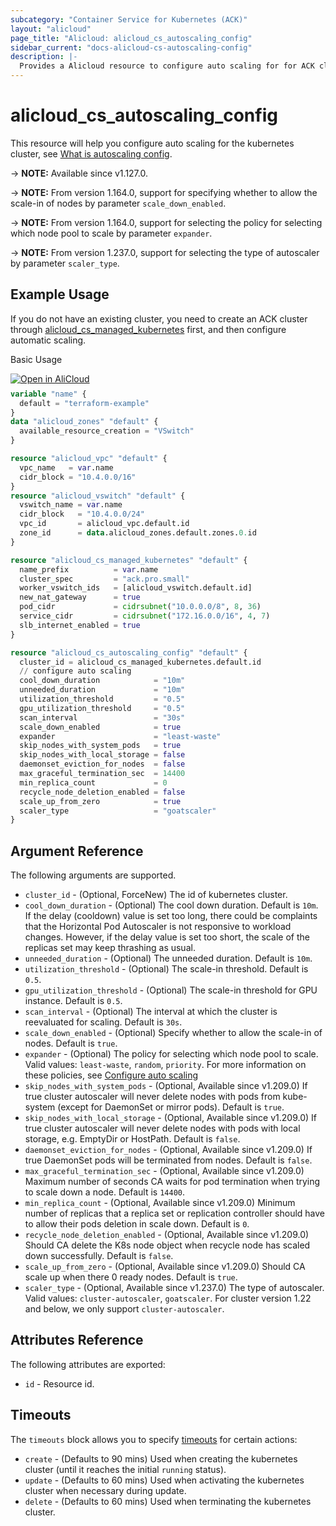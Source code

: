 ```yaml
---
subcategory: "Container Service for Kubernetes (ACK)"
layout: "alicloud"
page_title: "Alicloud: alicloud_cs_autoscaling_config"
sidebar_current: "docs-alicloud-cs-autoscaling-config"
description: |-
  Provides a Alicloud resource to configure auto scaling for for ACK cluster.
---
```


# alicloud_cs_autoscaling_config

This resource will help you configure auto scaling for the kubernetes cluster, see [What is autoscaling config](https://www.alibabacloud.com/help/en/ack/ack-managed-and-ack-dedicated/developer-reference/api-configure-auto-scaling).

-> **NOTE:** Available since v1.127.0.

-> **NOTE:** From version 1.164.0, support for specifying whether to allow the scale-in of nodes by parameter `scale_down_enabled`.

-> **NOTE:** From version 1.164.0, support for selecting the policy for selecting which node pool to scale by parameter `expander`.

-> **NOTE:** From version 1.237.0, support for selecting the type of autoscaler by parameter `scaler_type`.

## Example Usage
If you do not have an existing cluster, you need to create an ACK cluster through [alicloud_cs_managed_kubernetes](https://registry.terraform.io/providers/aliyun/alicloud/latest/docs/resources/cs_managed_kubernetes) first, and then configure automatic scaling.

Basic Usage

<div style="display: block;margin-bottom: 40px;"><div class="oics-button" style="float: right;position: absolute;margin-bottom: 10px;">
  <a href="https://api.aliyun.com/terraform?resource=alicloud_cs_autoscaling_config&exampleId=324c4167-c632-29d2-8457-b30dd2db65f43501816b&activeTab=example&spm=docs.r.cs_autoscaling_config.0.324c4167c6&intl_lang=EN_US" target="_blank">
    <img alt="Open in AliCloud" src="https://img.alicdn.com/imgextra/i1/O1CN01hjjqXv1uYUlY56FyX_!!6000000006049-55-tps-254-36.svg" style="max-height: 44px; max-width: 100%;">
  </a>
</div></div>

```terraform
variable "name" {
  default = "terraform-example"
}
data "alicloud_zones" "default" {
  available_resource_creation = "VSwitch"
}

resource "alicloud_vpc" "default" {
  vpc_name   = var.name
  cidr_block = "10.4.0.0/16"
}
resource "alicloud_vswitch" "default" {
  vswitch_name = var.name
  cidr_block   = "10.4.0.0/24"
  vpc_id       = alicloud_vpc.default.id
  zone_id      = data.alicloud_zones.default.zones.0.id
}

resource "alicloud_cs_managed_kubernetes" "default" {
  name_prefix          = var.name
  cluster_spec         = "ack.pro.small"
  worker_vswitch_ids   = [alicloud_vswitch.default.id]
  new_nat_gateway      = true
  pod_cidr             = cidrsubnet("10.0.0.0/8", 8, 36)
  service_cidr         = cidrsubnet("172.16.0.0/16", 4, 7)
  slb_internet_enabled = true
}

resource "alicloud_cs_autoscaling_config" "default" {
  cluster_id = alicloud_cs_managed_kubernetes.default.id
  // configure auto scaling
  cool_down_duration            = "10m"
  unneeded_duration             = "10m"
  utilization_threshold         = "0.5"
  gpu_utilization_threshold     = "0.5"
  scan_interval                 = "30s"
  scale_down_enabled            = true
  expander                      = "least-waste"
  skip_nodes_with_system_pods   = true
  skip_nodes_with_local_storage = false
  daemonset_eviction_for_nodes  = false
  max_graceful_termination_sec  = 14400
  min_replica_count             = 0
  recycle_node_deletion_enabled = false
  scale_up_from_zero            = true
  scaler_type                   = "goatscaler"
}
```

## Argument Reference

The following arguments are supported.

* `cluster_id` - (Optional, ForceNew) The id of kubernetes cluster.
* `cool_down_duration` - (Optional) The cool down duration. Default is `10m`. If the delay (cooldown) value is set too long, there could be complaints that the Horizontal Pod Autoscaler is not responsive to workload changes. However, if the delay value is set too short, the scale of the replicas set may keep thrashing as usual.
* `unneeded_duration` - (Optional) The unneeded duration. Default is `10m`.
* `utilization_threshold` - (Optional) The scale-in threshold. Default is `0.5`. 
* `gpu_utilization_threshold` - (Optional)  The scale-in threshold for GPU instance. Default is `0.5`. 
* `scan_interval` - (Optional) The interval at which the cluster is reevaluated for scaling. Default is `30s`.
* `scale_down_enabled` - (Optional) Specify whether to allow the scale-in of nodes. Default is `true`.
* `expander` - (Optional) The policy for selecting which node pool to scale. Valid values: `least-waste`, `random`, `priority`. For more information on these policies, see [Configure auto scaling](https://www.alibabacloud.com/help/en/container-service-for-kubernetes/latest/auto-scaling-of-nodes#section-3bg-2ko-inl)
* `skip_nodes_with_system_pods` - (Optional, Available since v1.209.0) If true cluster autoscaler will never delete nodes with pods from kube-system (except for DaemonSet or mirror pods). Default is `true`.
* `skip_nodes_with_local_storage` - (Optional, Available since v1.209.0) If true cluster autoscaler will never delete nodes with pods with local storage, e.g. EmptyDir or HostPath. Default is `false`.
* `daemonset_eviction_for_nodes` - (Optional, Available since v1.209.0) If true DaemonSet pods will be  terminated from nodes. Default is `false`. 
* `max_graceful_termination_sec` - (Optional, Available since v1.209.0) Maximum number of seconds CA waits for pod termination when trying to scale down a node. Default is `14400`.
* `min_replica_count` - (Optional, Available since v1.209.0) Minimum number of replicas that a replica set or replication controller should have to allow their pods deletion in scale down. Default is `0`.
* `recycle_node_deletion_enabled` - (Optional, Available since v1.209.0) Should CA delete the K8s node object when recycle node has scaled down successfully. Default is `false`.
* `scale_up_from_zero` - (Optional, Available since v1.209.0) Should CA scale up when there 0 ready nodes. Default is `true`.
* `scaler_type` - (Optional, Available since v1.237.0) The type of autoscaler. Valid values: `cluster-autoscaler`, `goatscaler`. For cluster version 1.22 and below, we only support `cluster-autoscaler`.

## Attributes Reference

The following attributes are exported:
* `id` - Resource id.

## Timeouts

The `timeouts` block allows you to specify [timeouts](https://www.terraform.io/docs/configuration-0-11/resources.html#timeouts) for certain actions:

* `create` - (Defaults to 90 mins) Used when creating the kubernetes cluster (until it reaches the initial `running` status).
* `update` - (Defaults to 60 mins) Used when activating the kubernetes cluster when necessary during update.
* `delete` - (Defaults to 60 mins) Used when terminating the kubernetes cluster.

